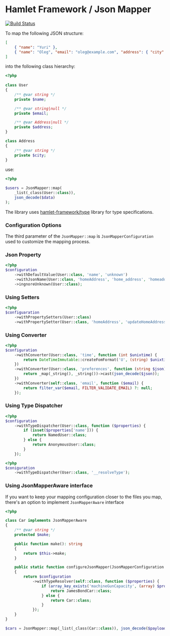 # Hamlet Framework / Json Mapper

[![Build Status](https://travis-ci.org/hamlet-framework/json-mapper.svg)](https://travis-ci.org/hamlet-framework/json-mapper)

To map the following JSON structure:

```json
[
    { "name": "Yuri" },
    { "name": "Oleg", "email": "oleg@example.com", "address": { "city": "Vologda" } }
]
```

into the following class hierarchy:

```php
<?php
 
class User
{
    /** @var string */
    private $name;

    /** @var string|null */
    private $email;

    /** @var Address|null */
    private $address;
}

class Address 
{
    /** @var string */
    private $city;
}
```

use:

```php
<?php

$users = JsonMapper::map(
    _list(_class(User::class)), 
    json_decode($data)
);
```

The library uses [hamlet-framework/type](https://github.com/hamlet-framework/type) library for type specifications.

### Configuration Options

The third parameter of the `JsonMapper::map` is `JsonMapperConfiguration` used to customize the mapping process.

### Json Property

```php
<?php
$configuration
    ->withDefaultValue(User::class, 'name', 'unknown')
    ->withJsonName(User::class, 'homeAddress', 'home_address', 'homeaddress')
    ->ingnoreUnknown(User::class);
```

### Using Setters

```php
<?php
$configuaration
    ->withPropertySetters(User::class)
    ->withPropertySetter(User::class, 'homeAddress', 'updateHomeAddress');
```

### Using Converter

```php
<?php
$configuration
    ->withConverter(User::class, 'time', function (int $unixtime) {
        return DateTimeImmutable::createFomFormat('U', (string) $unixtime);
    })
    ->withConverter(User::class, 'preferences', function (string $json) {
        return _map(_string(), _string())->cast(json_decode($json)); 
    })
    ->withConverter(self::class, 'email', function ($email) {
        return filter_var($email, FILTER_VALIDATE_EMAIL) ?: null;
    });
```

### Using Type Dispatcher 

```php
<?php
$configuration
    ->withTypeDispatcher(User::class, function ($properties) {
        if (isset($properties['name'])) {
            return NamedUser::class;
        } else {
            return AnonymousUser::class;
        }
    });
```

```php
<?php
$coniguration
    ->withTypeDispatcher(User::class, '__resolveType');
```

### Using JsonMapperAware interface

If you want to keep your mapping configuration closer to the files you map, there's an option to implement `JsonMapperAware` interface

```php
<?php

class Car implements JsonMapperAware
{
    /** @var string */
    protected $make;

    public function make(): string
    {
        return $this->make;
    }

    public static function configureJsonMapper(JsonMapperConfiguration $configuration): JsonMapperConfiguration
    {
        return $configuration
            ->withTypeResolver(self::class, function ($properties) {
                if (array_key_exists('machineGunCapacity', (array) $properties)) {
                    return JamesBondCar::class;
                } else {
                    return Car::class;
                }
            });
    }
}

$cars = JsonMapper::map(_list(_class(Car::class)), json_decode($payload));
```
